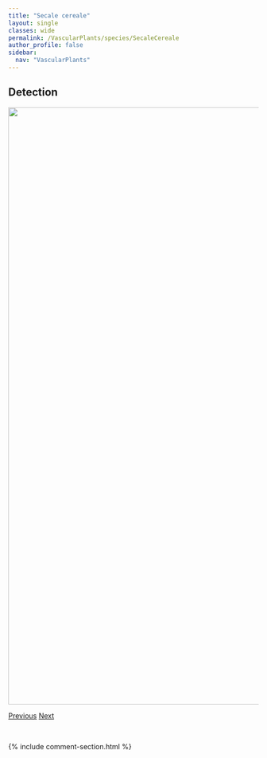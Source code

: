 ```yaml
---
title: "Secale cereale"
layout: single
classes: wide
permalink: /VascularPlants/species/SecaleCereale
author_profile: false
sidebar:
  nav: "VascularPlants"
---
```


<h2>Detection</h2>

<a href="https://drive.google.com/uc?export=view&id=1_gFoRBLA2iQ-T98dlmbFhbEX-tRhuVRJ">
<img src="https://drive.google.com/uc?export=view&id=1_gFoRBLA2iQ-T98dlmbFhbEX-tRhuVRJ" height = "1200" width = "800">
</a>


<a href="/DevelopmentWebsite/VascularPlants/species/ScutellariaGalericulata" class="pagination--pager" title="Marsh Skullcap">Previous</a> <a href="/DevelopmentWebsite/VascularPlants/species/Sedum" class="pagination--pager" title="Sedum">Next</a>

<p>&nbsp;</p>

{% include comment-section.html %}
